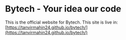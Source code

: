 # Bytech - Your idea our code
This is the official website for Bytech.
This site is live in: [https://tanvirmahin24.github.io/bytech/](https://tanvirmahin24.github.io/bytech/)

